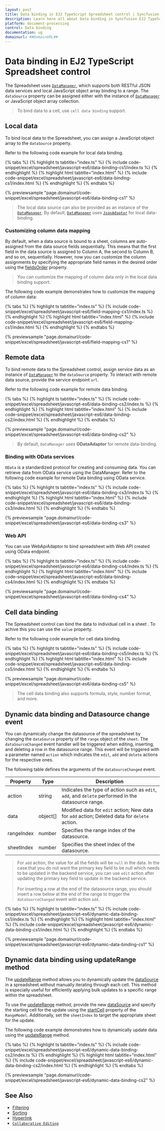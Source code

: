 ```yaml
---
layout: post
title: Data binding in EJ2 TypeScript Spreadsheet control | Syncfusion
description: Learn here all about Data binding in Syncfusion EJ2 TypeScript Spreadsheet control of Syncfusion Essential JS 2 and more.
platform: document-processing
control: Data binding 
documentation: ug
domainurl: ##DomainURL##
---
```


# Data binding in EJ2 TypeScript Spreadsheet control

The Spreadsheet uses [`DataManager`](https://helpej2.syncfusion.com/documentation/data/), which supports both RESTful JSON data services and local JavaScript object array binding to a range. The `dataSource` property can be assigned either with the instance of [`DataManager`](https://helpej2.syncfusion.com/documentation/data/) or JavaScript object array collection.

> To bind data to a cell, use `cell data binding` support.

## Local data

To bind local data to the Spreadsheet, you can assign a JavaScript object array to the `dataSource` property.

Refer to the following code example for local data binding.

{% tabs %}
{% highlight ts tabtitle="index.ts" %}
{% include code-snippet/excel/spreadsheet/javascript-es6/data-binding-cs1/index.ts %}
{% endhighlight %}
{% highlight html tabtitle="index.html" %}
{% include code-snippet/excel/spreadsheet/javascript-es6/data-binding-cs1/index.html %}
{% endhighlight %}
{% endtabs %}
        
{% previewsample "page.domainurl/code-snippet/excel/spreadsheet/javascript-es6/data-binding-cs1" %}

> The local data source can also be provided as an instance of the [`DataManager`](https://helpej2.syncfusion.com/documentation/data/). By default, [`DataManager`](https://helpej2.syncfusion.com/documentation/data/) uses [`JsonAdaptor`](https://ej2.syncfusion.com/documentation/data/adaptors#json-adaptor) for local data-binding.

### Customizing column data mapping

By default, when a data source is bound to a sheet, columns are auto-assigned from the data source fields sequentially. This means that the first field in the data source is assigned to Column A, the second to Column B, and so on, sequentially. However, now you can customize the column assignments by specifying the appropriate field names in the desired order using the [fieldsOrder](https://ej2.syncfusion.com/documentation/api/spreadsheet/rangeModel/#fieldsorder) property.

> You can customize the mapping of column data only in the local data binding support.

The following code example demonstrates how to customize the mapping of column data:

{% tabs %}
{% highlight ts tabtitle="index.ts" %}
{% include code-snippet/excel/spreadsheet/javascript-es6/field-mapping-cs1/index.ts %}
{% endhighlight %}
{% highlight html tabtitle="index.html" %}
{% include code-snippet/excel/spreadsheet/javascript-es6/field-mapping-cs1/index.html %}
{% endhighlight %}
{% endtabs %}

{% previewsample "page.domainurl/code-snippet/excel/spreadsheet/javascript-es6/field-mapping-cs1" %}

## Remote data

To bind remote data to the Spreadsheet control, assign service data as an instance of [`DataManager`](https://helpej2.syncfusion.com/documentation/data/) to the `dataSource` property. To interact with remote data source, provide the service endpoint `url`.
 
Refer to the following code example for remote data binding.

{% tabs %}
{% highlight ts tabtitle="index.ts" %}
{% include code-snippet/excel/spreadsheet/javascript-es6/data-binding-cs2/index.ts %}
{% endhighlight %}
{% highlight html tabtitle="index.html" %}
{% include code-snippet/excel/spreadsheet/javascript-es6/data-binding-cs2/index.html %}
{% endhighlight %}
{% endtabs %}
        
{% previewsample "page.domainurl/code-snippet/excel/spreadsheet/javascript-es6/data-binding-cs2" %}

> By default, `DataManager` uses **ODataAdaptor** for remote data-binding.

### Binding with OData services

`OData` is a standardized protocol for creating and consuming data. You can retrieve data from OData service using the DataManager. Refer to the following code example for remote Data binding using OData service.

{% tabs %}
{% highlight ts tabtitle="index.ts" %}
{% include code-snippet/excel/spreadsheet/javascript-es6/data-binding-cs3/index.ts %}
{% endhighlight %}
{% highlight html tabtitle="index.html" %}
{% include code-snippet/excel/spreadsheet/javascript-es6/data-binding-cs3/index.html %}
{% endhighlight %}
{% endtabs %}
        
{% previewsample "page.domainurl/code-snippet/excel/spreadsheet/javascript-es6/data-binding-cs3" %}

### Web API

You can use WebApiAdaptor to bind spreadsheet with Web API created using OData endpoint.

{% tabs %}
{% highlight ts tabtitle="index.ts" %}
{% include code-snippet/excel/spreadsheet/javascript-es6/data-binding-cs4/index.ts %}
{% endhighlight %}
{% highlight html tabtitle="index.html" %}
{% include code-snippet/excel/spreadsheet/javascript-es6/data-binding-cs4/index.html %}
{% endhighlight %}
{% endtabs %}
        
{% previewsample "page.domainurl/code-snippet/excel/spreadsheet/javascript-es6/data-binding-cs4" %}

## Cell data binding

The Spreadsheet control can bind the data to individual cell in a sheet . To achive this you can use the
`value` property.

Refer to the following code example for cell data binding.

{% tabs %}
{% highlight ts tabtitle="index.ts" %}
{% include code-snippet/excel/spreadsheet/javascript-es6/data-binding-cs5/index.ts %}
{% endhighlight %}
{% highlight html tabtitle="index.html" %}
{% include code-snippet/excel/spreadsheet/javascript-es6/data-binding-cs5/index.html %}
{% endhighlight %}
{% endtabs %}
        
{% previewsample "page.domainurl/code-snippet/excel/spreadsheet/javascript-es6/data-binding-cs5" %}

> The cell data binding also supports formula, style, number format, and more.

## Dynamic data binding and Datasource change event

You can dynamically change the datasource of the spreadsheet by changing the `dataSource` property of the `range` object of the `sheet`. The `dataSourceChanged` event handler will be triggered when editing, inserting, and deleting a row in the datasource range. This event will be triggered with a parameter named `action` which indicates the `edit`, `add` and `delete` actions for the respective ones.

The following table defines the arguments of the `dataSourceChanged` event.

| Property | Type | Description |
|-----|-----|-------|
| action | string | Indicates the type of action such as `edit`, `add`, and `delete` performed in the datasource range. |
| data | object[] | Modified data for `edit` action; New data for `add` action; Deleted data for `delete` action. |
| rangeIndex | number | Specifies the range index of the datasource. |
| sheetIndex | number | Specifies the sheet index of the datasource. |

> For `add` action, the value for all the fields will be `null` in the data. In the case that you do not want the primary key field to be null which needs to be updated in the backend service, you can use `edit` action after updating the primary key field to update in the backend service. <br><br>
> For inserting a row at the end of the datasource range, you should insert a row below at the end of the range to trigger the `dataSourceChanged` event with action `add`.

{% tabs %}
{% highlight ts tabtitle="index.ts" %}
{% include code-snippet/excel/spreadsheet/javascript-es6/dynamic-data-binding-cs1/index.ts %}
{% endhighlight %}
{% highlight html tabtitle="index.html" %}
{% include code-snippet/excel/spreadsheet/javascript-es6/dynamic-data-binding-cs1/index.html %}
{% endhighlight %}
{% endtabs %}
        
{% previewsample "page.domainurl/code-snippet/excel/spreadsheet/javascript-es6/dynamic-data-binding-cs1" %}

## Dynamic data binding using updateRange method

The [updateRange](https://ej2.syncfusion.com/documentation/api/spreadsheet/#updaterange) method allows you to dynamically update the [dataSource](https://ej2.syncfusion.com/documentation/api/spreadsheet/rangeModel/#datasource) in a spreadsheet without manually iterating through each cell. This method is especially useful for efficiently applying bulk updates to a specific range within the spreadsheet.

To use the [updateRange](https://ej2.syncfusion.com/documentation/api/spreadsheet/#updaterange) method, provide the new [dataSource](https://ej2.syncfusion.com/documentation/api/spreadsheet/rangeModel/#datasource) and specify the starting cell for the update using the [startCell](https://ej2.syncfusion.com/documentation/api/spreadsheet/rangeModel/#startcell) property of the `RangeModel`. Additionally, set the `sheetIndex` to target the appropriate sheet for the update.

The following code example demonstrates how to dynamically update data using the [updateRange](https://ej2.syncfusion.com/documentation/api/spreadsheet/#updaterange) method.

{% tabs %}
{% highlight ts tabtitle="index.ts" %}
{% include code-snippet/excel/spreadsheet/javascript-es6/dynamic-data-binding-cs2/index.ts %}
{% endhighlight %}
{% highlight html tabtitle="index.html" %}
{% include code-snippet/excel/spreadsheet/javascript-es6/dynamic-data-binding-cs2/index.html %}
{% endhighlight %}
{% endtabs %}
        
{% previewsample "page.domainurl/code-snippet/excel/spreadsheet/javascript-es6/dynamic-data-binding-cs2" %}

## See Also

* [Filtering](./filter)
* [Sorting](./sort)
* [Hyperlink](./link)
* [`Collaborative Editing`](use-cases/collaborative-editing)
